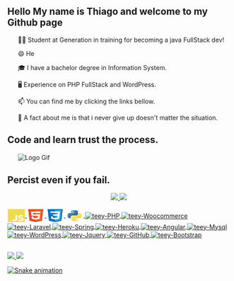 ## Hello My name is Thiago and welcome to my Github page

<ul>

  👨‍💻 Student at Generation in training for becoming a java FullStack dev!

  😄 He

  🎓 I have a bachelor degree in Information System. 

  🖥️ Experience on PHP FullStack and WordPress.

  📫 You can find me by clicking the links bellow.

  📝 A fact about me is that i never give up doesn't matter the situation.
  
 
</ul>

## Code and learn trust the process.
<ul>
  <img src="https://github.com/teey-tech/teey-tech/blob/main/assets/@teey-tech.gif?raw=true" max-width="1000px" width="1000px" align="center" alt="Logo Gif"></img>
</ul>

## Percist even if you fail.
 <div align="center">
  <a href="https://github.com/teey-tech">
  <img height="180em" src="https://github-readme-stats.vercel.app/api?username=teey-tech&show_icons=true&theme=dracula&include_all_commits=true&count_private=true"/>
  <img height="180em" src="https://github-readme-stats.vercel.app/api/top-langs/?username=teey-tech&layout=compact&langs_count=7&theme=dracula"/>

  </div>
  <div style="display: inline_block"><br>
  <img  align="center" alt="teey-Js" height="30" width="40" src="https://raw.githubusercontent.com/devicons/devicon/master/icons/javascript/javascript-plain.svg">
  <img  align="center" alt="teey-HTML" height="30" width="40" src="https://raw.githubusercontent.com/devicons/devicon/master/icons/html5/html5-original.svg">
  <img  align="center" alt="teey-CSS" height="30" width="40" src="https://raw.githubusercontent.com/devicons/devicon/master/icons/css3/css3-original.svg">
  <img  align="center" alt="teey-Python" height="30" width="40" src="https://raw.githubusercontent.com/devicons/devicon/master/icons/python/python-original.svg">
  <img  align="center"  alt="teey-PHP"  height="30" width="40" src="https://cdn.jsdelivr.net/gh/devicons/devicon/icons/php/php-original.svg" />
  <img  align="center"  alt="teey-Woocommerce"  height="30" width="40" src="https://cdn.jsdelivr.net/gh/devicons/devicon/icons/woocommerce/woocommerce-original-wordmark.svg" />
  <img  align="center"  alt="teey-Laravel"  height="30" width="40" src="https://cdn.jsdelivr.net/gh/devicons/devicon/icons/laravel/laravel-plain-wordmark.svg" />
  <img  align="center"  alt="teey-Spring"  height="30" width="40" src="https://cdn.jsdelivr.net/gh/devicons/devicon/icons/spring/spring-original-wordmark.svg" />
  <img  align="center"  alt="teey-Heroku"  height="30" width="40" src="https://cdn.jsdelivr.net/gh/devicons/devicon/icons/heroku/heroku-plain-wordmark.svg" />
  <img  align="center"  alt="teey-Angular"  height="30" width="40" src="https://cdn.jsdelivr.net/gh/devicons/devicon/icons/angularjs/angularjs-original.svg" />
  <img  align="center"  alt="teey-Mysql"  height="30" width="40" src="https://cdn.jsdelivr.net/gh/devicons/devicon/icons/mysql/mysql-original-wordmark.svg" />
  <img  align="center"  alt="teey-WordPress"  height="30" width="40" src="https://cdn.jsdelivr.net/gh/devicons/devicon/icons/wordpress/wordpress-original.svg" />
  <img  align="center"  alt="teey-Jquery"  height="30" width="40" src="https://cdn.jsdelivr.net/gh/devicons/devicon/icons/jquery/jquery-original-wordmark.svg" />
  <img  align="center"  alt="teey-GitHub"  height="30" width="40" src="https://cdn.jsdelivr.net/gh/devicons/devicon/icons/github/github-original-wordmark.svg" />
  <img  align="center"  alt="teey-Bootstrap"  height="30" width="40"  src="https://cdn.jsdelivr.net/gh/devicons/devicon/icons/bootstrap/bootstrap-plain-wordmark.svg" />




</div>
    
   ##
    
  <div> 
   <a href="https://www.linkedin.com/in/thiago-batista-da-graca/" target="_blank"><img src="https://img.shields.io/badge/-LinkedIn-%230077B5?style=for-the-badge&logo=linkedin&logoColor=white" target="_blank"></a><a href=https://open.spotify.com/user/312q45wdr7u4mlojd4fzhcakllmi> <img src=https://img.shields.io/badge/Spotify-1ED760?&style=for-the-badge&logo=spotify&logoColor=white>

 ![Snake animation](https://github.com/teey-tech/teey-tech/blob/output/github-contribution-grid-snake.svg)
    
</div>
